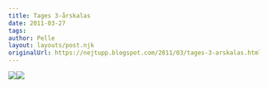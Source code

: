 ```yaml
---
title: Tages 3-årskalas
date: 2011-03-27
tags: 	
author: Pelle
layout: layouts/post.njk
originalUrl: https://nejtupp.blogspot.com/2011/03/tages-3-arskalas.html
---
```


<img src="../../../../img/Tages%2Bkompiskalas-_MG_8135.jpg"><img src="../../../../img/Tages%2Bkompiskalas-_MG_8121.jpg">
